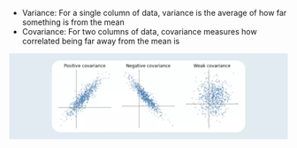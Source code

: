 
- Variance: For a single column of data, variance is the average of how far something is from the mean
- Covariance: For two columns of data, covariance measures how correlated being far away from the mean is

![Covariance](covariance.png)